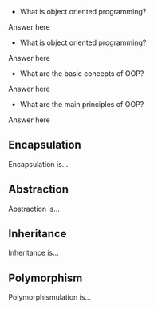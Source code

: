 - What is object oriented programming?

Answer here

- What is object oriented programming?

Answer here

- What are the basic concepts of OOP?

Answer here

- What are the main principles of OOP?

Answer here

## Encapsulation

Encapsulation is...

## Abstraction

Abstraction is...

## Inheritance

Inheritance is...

## Polymorphism

Polymorphismulation is...
